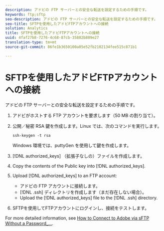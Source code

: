 ```yaml
---
description: アドビの FTP サーバーとの安全な転送を設定するための手順です。
keywords: ftp;sftp
seo-description: アドビの FTP サーバーとの安全な転送を設定するための手順です。
seo-title: SFTPを使用したアドビFTPアカウントへの接続
solution: Analytics
title: SFTPを使用したアドビFTPアカウントへの接続
uuid: 4faf27b8-7276-4c68-87cb-35802b809e27
translation-type: tm+mt
source-git-commit: 86fe1b3650100a05e52fb2102134fee515c871b1

---
```



# SFTPを使用したアドビFTPアカウントへの接続

アドビの FTP サーバーとの安全な転送を設定するための手順です。

1. アドビがホストする FTP アカウントを要求します（50 MB の割り当て）。
1. 公開／秘密 RSA 鍵を作成します。Linux では、次のコマンドを実行します。

   ```
   ssh-keygen -t rsa
   ```

   Windows 環境では、puttyGen を使用して鍵を作成します。

1. [!DNL authorized_keys] （拡張子なしの）ファイルを作成します。
1. Copy the contents of the Public key into [!DNL authorized_keys].
1. Upload [!DNL authorized_keys] to an FTP account:

   * アドビの FTP アカウントに接続します。
   * [!DNL .ssh] ディレクトリを作成します（まだ存在しない場合）。
   * Upload the [!DNL authorized_keys] file to the [!DNL .ssh] directory.

1. SFTPを使用してFTPアカウントにログインし、接続をテストします。

For more detailed information, see [How to Connect to Adobe via sFTP Without a Password_...](../../../export/ftp-and-sftp/c-sftp/ftp-sftp-cert-auth.md#concept_962A381F42A4472AA366A08CCC962846).
